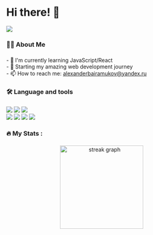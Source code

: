<h1 align="left">Hi there! 👋</h1>
<img src="https://visitor-badge.laobi.icu/badge?page_id=ringerMW.ringerMW&"  />

###

<h3 align="left">👩‍💻  About Me</h3>

###

<div align="left">
    <p align="left">
        - 🌱 I'm currently learning JavaScript/React<br>
        - 🌱 Starting my amazing web development journey<br>
        - 📫 How to reach me: <a href="#">alexanderbairamukov@yandex.ru</a>
    </p>
</div>


###

<h3 align="left">🛠 Language and tools</h3>

###

<div align="left">
    <img src="https://img.shields.io/badge/OS-macOS-white?logo=apple">
    <img src="https://img.shields.io/badge/editor-AdobePhotoshop-white?logo=adobephotoshop&logoColor=white">
    <img src="https://img.shields.io/badge/editor-VScode-white?logo=visualstudiocode"><br>
    <img src="https://img.shields.io/badge/code-HTML5-white?logo=html5&logoColor=white">
    <img src="https://img.shields.io/badge/code-CSS-white?logo=CSS3&logoColor=white">
    <img src="https://img.shields.io/badge/code-SCSS-white?logo=Sass&logoColor=white">
    <img src="https://img.shields.io/badge/code-JavaScript-white?logo=JavaScript&logoColor=white">
</div>

###

<h3 align="left">🔥   My Stats :</h3>

###

<div align="center">
  <img src="https://streak-stats.demolab.com?user=ringerMW&locale=en&mode=daily&theme=dark&hide_border=false&border_radius=5&order=3" height="220" alt="streak graph"  />
</div>

###
